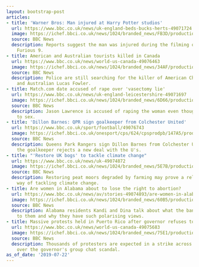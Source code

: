 ```yaml
---
layout: bootstrap-post
articles:
- title: 'Warner Bros: Man injured at Harry Potter studios'
  url: https://www.bbc.co.uk/news/uk-england-beds-bucks-herts-49071724
  image: https://ichef.bbci.co.uk/news/1024/branded_news/FB3D/production/_107471346_warner_bros_alamy.jpg
  source: BBC News
  description: Reports suggest the man was injured during the filming of Fast and
    Furious 9.
- title: American and Australian tourists killed in Canada
  url: https://www.bbc.co.uk/news/world-us-canada-49076463
  image: https://ichef.bbci.co.uk/news/1024/branded_news/34AF/production/_107978431_fowler-deese2.jpg
  source: BBC News
  description: Police are still searching for the killer of American Chynna Deese
    and Australian Lucas Fowler.
- title: Match.com date accused of rape over 'vasectomy lie'
  url: https://www.bbc.co.uk/news/uk-england-leicestershire-49071697
  image: https://ichef.bbci.co.uk/news/1024/branded_news/6D66/production/_88560082_lawrance.jpg
  source: BBC News
  description: Jason Lawrence is accused of raping the woman even though she agreed
    to sex.
- title: 'Dillon Barnes: QPR sign goalkeeper from Colchester United'
  url: https://www.bbc.co.uk/sport/football/49076743
  image: https://ichef.bbci.co.uk/onesport/cps/624/cpsprodpb/147A5/production/_107977838_barnes2.jpg
  source: BBC News
  description: Queens Park Rangers sign Dillon Barnes from Colchester United after
    the goalkeeper rejects a new deal with the U's.
- title: "'Restore UK bogs' to tackle climate change"
  url: https://www.bbc.co.uk/news/uk-49074872
  image: https://ichef.bbci.co.uk/news/1024/branded_news/5E7B/production/_107978142_gettyimages-687090260.jpg
  source: BBC News
  description: Restoring peat moors degraded by farming may prove a relatively inexpensive
    way of tackling climate change.
- title: Are women in Alabama about to lose the right to abortion?
  url: https://www.bbc.co.uk/news/av/stories-49074893/are-women-in-alabama-about-to-lose-the-right-to-abortion
  image: https://ichef.bbci.co.uk/news/1024/branded_news/60B5/production/_107975742_p07hk4gy.jpg
  source: BBC News
  description: Alabama residents Kandi and Dina talk about what the ban would mean
    to them and why they have such polarising views.
- title: Massive protests held in Puerto Rico after governor refuses to step down
  url: https://www.bbc.co.uk/news/world-us-canada-49075683
  image: https://ichef.bbci.co.uk/news/1024/branded_news/75E1/production/_107977103_gettyimages-1157200709.jpg
  source: BBC News
  description: Thousands of protesters are expected in a strike across the island
    over the governor's group chat scandal.
as_of_date: '2019-07-22'
---
```


